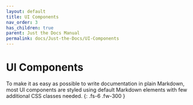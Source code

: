 ```yaml
---
layout: default
title: UI Components
nav_order: 3
has_children: true
parent: Just the Docs Manual
permalink: docs/Just-the-Docs/UI-Components
---
```


# UI Components

To make it as easy as possible to write documentation in plain Markdown, most UI components are styled using default Markdown elements with few additional CSS classes needed.
{: .fs-6 .fw-300 }
